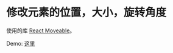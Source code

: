 # 修改元素的位置，大小，旋转角度
使用的库 [React Moveable](https://www.npmjs.com/package/react-moveable)。

Demo: [这里](./src/App.tsx)
